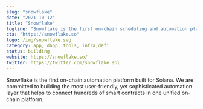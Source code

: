 ```yaml
---
slug: "snowflake"
date: "2021-10-12"
title: "Snowflake"
logline: "Snowflake is the first on-chain scheduling and automation platform built for Solana."
cta: "https://snowflake.so"
logo: /img/snowflake.svg
category: app, dapp, tools, infra,defi
status: building
website: https://snowflake.so/
twitter: https://twitter.com/snowflake_sol
---
```


Snowflake is the first on-chain automation platform built for Solana. We are committed to building the most user-friendly, yet sophisticated automation layer that helps to connect hundreds of smart contracts in one unified on-chain platform.

